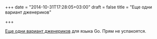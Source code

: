 +++
date = "2014-10-31T17:28:05+03:00"
draft = false
title = "Еще одни вариант дженериков"

+++

<p><a href="https://github.com/metabition/genny">Еще одни вариант дженериков</a> для языка Go. Прям не успакоятся.</p>


